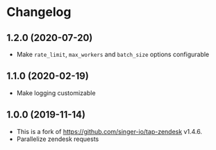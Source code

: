 # Changelog

1.2.0 (2020-07-20)
------------------

- Make `rate_limit`, `max_workers` and `batch_size` options configurable

1.1.0 (2020-02-19)
------------------

- Make logging customizable

1.0.0 (2019-11-14)
------------------

- This is a fork of https://github.com/singer-io/tap-zendesk v1.4.6.
- Parallelize zendesk requests
